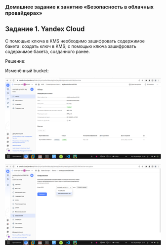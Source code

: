 ### Домашнее задание к занятию «Безопасность в облачных провайдерах»

## Задание 1. Yandex Cloud

С помощью ключа в KMS необходимо зашифровать содержимое бакета:
создать ключ в KMS;
с помощью ключа зашифровать содержимое бакета, созданного ранее.

Решение:

Изменённый bucket:

![Скрин 1](./images/1.png)

![Скрин 2](./images/2.png)
